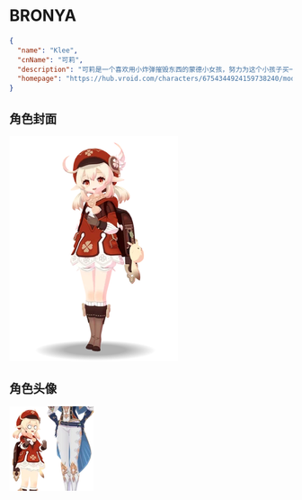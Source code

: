 # BRONYA

```json
{
  "name": "Klee",
  "cnName": "可莉",
  "description": "可莉是一个喜欢用小炸弹摧毁东西的蒙德小女孩，努力为这个小孩子买一些原石吧！",
  "homepage": "https://hub.vroid.com/characters/6754344924159738240/models/62850599208016204"
}
```

## 角色封面

![](./cover.jpg)

## 角色头像

![](./avatar.jpg)
